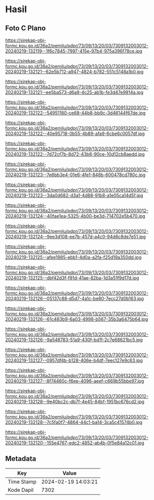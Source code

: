 # Hasil

## Foto C Plano

https://sirekap-obj-formc.kpu.go.id/36a2/pemilu/pdpr/73/09/13/20/03/7309132003012-20240219-132119--1f6c7845-7997-415e-97b4-975a396f78ce.jpg

https://sirekap-obj-formc.kpu.go.id/36a2/pemilu/pdpr/73/09/13/20/03/7309132003012-20240219-132121--62e5b712-a947-4824-b782-551c5148a1b0.jpg

https://sirekap-obj-formc.kpu.go.id/36a2/pemilu/pdpr/73/09/13/20/03/7309132003012-20240219-132121--ee5ba573-d6a9-4c25-ab1b-fe3d47e9914a.jpg

https://sirekap-obj-formc.kpu.go.id/36a2/pemilu/pdpr/73/09/13/20/03/7309132003012-20240219-132122--54951180-ce68-44b8-bb9c-3d46144f67de.jpg

https://sirekap-obj-formc.kpu.go.id/36a2/pemilu/pdpr/73/09/13/20/03/7309132003012-20240219-132122--40e95718-0b55-4b89-afa9-6cbe6c0057df.jpg

https://sirekap-obj-formc.kpu.go.id/36a2/pemilu/pdpr/73/09/13/20/03/7309132003012-20240219-132122--7d72cf7b-8d72-43b6-90ce-10d12cb8aedd.jpg

https://sirekap-obj-formc.kpu.go.id/36a2/pemilu/pdpr/73/09/13/20/03/7309132003012-20240219-132123--7e6bb3e4-01e6-4fe1-846b-600478cd780c.jpg

https://sirekap-obj-formc.kpu.go.id/36a2/pemilu/pdpr/73/09/13/20/03/7309132003012-20240219-132123--3da0d682-d3a1-4d88-91b8-a1e05ca14d5f.jpg

https://sirekap-obj-formc.kpu.go.id/36a2/pemilu/pdpr/73/09/13/20/03/7309132003012-20240219-132124--40fae1ea-5325-4b00-be3d-714702e5b470.jpg

https://sirekap-obj-formc.kpu.go.id/36a2/pemilu/pdpr/73/09/13/20/03/7309132003012-20240219-132124--9ee3d108-ee7b-457d-a4c0-94d6c8de7e51.jpg

https://sirekap-obj-formc.kpu.go.id/36a2/pemilu/pdpr/73/09/13/20/03/7309132003012-20240219-132125--afee1985-ebb1-4d0a-a2fa-f25d19a350dd.jpg

https://sirekap-obj-formc.kpu.go.id/36a2/pemilu/pdpr/73/09/13/20/03/7309132003012-20240219-132125--dbf42d3f-f91d-41ae-82ba-1d3a51f9d17d.jpg

https://sirekap-obj-formc.kpu.go.id/36a2/pemilu/pdpr/73/09/13/20/03/7309132003012-20240219-132126--05137c88-d5d7-4a1c-be80-7ecc27d0b163.jpg

https://sirekap-obj-formc.kpu.go.id/36a2/pemilu/pdpr/73/09/13/20/03/7309132003012-20240219-132126--61c483b9-6a03-4998-b567-35b3a6475b64.jpg

https://sirekap-obj-formc.kpu.go.id/36a2/pemilu/pdpr/73/09/13/20/03/7309132003012-20240219-132126--9a548783-51a9-430f-bd1f-2c7e68621bc5.jpg

https://sirekap-obj-formc.kpu.go.id/36a2/pemilu/pdpr/73/09/13/20/03/7309132003012-20240219-132127--0957df4b-b128-406e-b4df-7eec127e9c63.jpg

https://sirekap-obj-formc.kpu.go.id/36a2/pemilu/pdpr/73/09/13/20/03/7309132003012-20240219-132127--8f74460c-f6ee-4096-aeef-c669b55bbe97.jpg

https://sirekap-obj-formc.kpu.go.id/36a2/pemilu/pdpr/73/09/13/20/03/7309132003012-20240219-132128--9e40bc2c-db7f-4e45-84bf-1951bc676cd2.jpg

https://sirekap-obj-formc.kpu.go.id/36a2/pemilu/pdpr/73/09/13/20/03/7309132003012-20240219-132128--7c5fa0f7-4864-44c1-ba14-3ca5c41574b0.jpg

https://sirekap-obj-formc.kpu.go.id/36a2/pemilu/pdpr/73/09/13/20/03/7309132003012-20240219-132120--155e4767-edc2-4852-ab4b-0f5e84a12c01.jpg


## Metadata

| Key        | Value               |
| ---------- | ------------------- |
| Time Stamp | 2024-02-19 14:03:21 |
| Kode Dapil | 7302                |



